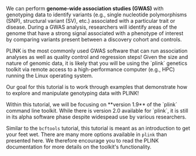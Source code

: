 <script>
import Alert from "$components/Alert.svelte";
import Link from "$components/Link.svelte";
</script>

We can perform **genome-wide association studies (GWAS)** with genotyping data to identify variants (e.g., single nucleotide polymorphisms (SNP), structural variant (SV), etc.) associated with a particular trait or disease. During a GWAS analysis, researchers will identify areas of the genome that have a strong signal associated with a phenotype of interest by comparing variants present between a discovery cohort and controls.

<Link href="https://www.cog-genomics.org/plink/1.9/">PLINK</Link> is the most commonly used GWAS software that can run association analyses as well as quality control and regression steps! Given the size and nature of genomic data, it is likely that you will be using the `plink` genetics toolkit via remote access to a high-performance computer (e.g., HPC) running the Linux operating system.

Our goal for this tutorial is to work through examples that demonstrate how to explore and manipulate genotyping data with PLINK!

<Alert>
	Within this tutorial, we will be focusing on **version 1.9** of the `plink` command line toolkit. While there is version 2.0 available for `plink`, it is still in its alpha software phase despite widespead use by various researchers.
</Alert>

Similar to the `bcftools` tutorial, this tutorial is meant as an introduction to get your feet wet. There are many more options available in `plink` than presented here. We therefore encourage you to read the <Link href="https://www.cog-genomics.org/plink/1.9/">PLINK documentation</Link> for more details on the toolkit's functionality.
